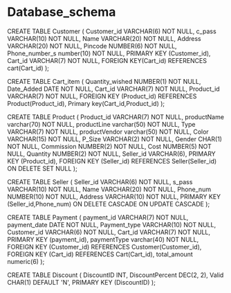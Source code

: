 # Database_schema
  
  CREATE TABLE Customer
    (
        Customer_id VARCHAR(6) NOT NULL,
        c_pass VARCHAR(10) NOT NULL,
        Name VARCHAR(20) NOT NULL,
        Address VARCHAR(20) NOT NULL,
        Pincode NUMBER(6) NOT NULL,
        Phone_number_s number(10) NOT NULL,
        PRIMARY KEY (Customer_id),
        Cart_id VARCHAR(7) NOT NULL,
        FOREIGN KEY(Cart_id) REFERENCES cart(Cart_id)
    );
  
  
   CREATE TABLE Cart_item
    (
        Quantity_wished NUMBER(1) NOT NULL,
        Date_Added DATE NOT NULL,
        Cart_id VARCHAR(7) NOT NULL,
        Product_id VARCHAR(7) NOT NULL,
        FOREIGN KEY (Product_id) REFERENCES Product(Product_id),
        Primary key(Cart_id,Product_id)
    );

   CREATE TABLE Product
    ( 
        Product_id VARCHAR(7) NOT NULL,
	productName varchar(70) NOT NULL,
	productLine varchar(50) NOT NULL,
	Type VARCHAR(7) NOT NULL, 
	productVendor varchar(50) NOT NULL,
        Color VARCHAR(15) NOT NULL,
	P_Size VARCHAR(2) NOT NULL,
        Gender CHAR(1) NOT NULL,
        Commission NUMBER(2) NOT NULL,
        Cost NUMBER(5) NOT NULL,
        Quantity NUMBER(2) NOT NULL,
        Seller_id VARCHAR(6),
        PRIMARY KEY (Product_id),
        FOREIGN KEY (Seller_id) REFERENCES Seller(Seller_id)
        ON DELETE SET NULL
    );  
       
    
 CREATE TABLE Seller
    (
        Seller_id VARCHAR(6) NOT NULL,
        s_pass VARCHAR(10) NOT NULL,
        Name VARCHAR(20) NOT NULL,
	Phone_num NUMBER(10) NOT NULL,
        Address VARCHAR(10) NOT NULL,
        PRIMARY KEY (Seller_id,Phone_num)
	ON DELETE CASCADE
	ON UPDATE CASCADE 
    );
  
   
   CREATE TABLE Payment
    (
        payment_id VARCHAR(7) NOT NULL,
        payment_date DATE NOT NULL,
        Payment_type VARCHAR(10) NOT NULL,
        Customer_id VARCHAR(6) NOT NULL,
        Cart_id VARCHAR(7) NOT NULL,
        PRIMARY KEY (payment_id),
	paymentType varchar(40) NOT NULL,
        FOREIGN KEY (Customer_id) REFERENCES Customer(Customer_id),
        FOREIGN KEY (Cart_id) REFERENCES Cart(Cart_id),
        total_amount numeric(6)
    );

    
CREATE TABLE Discount (
DiscountID INT,
DiscountPercent DEC(2, 2),
Valid CHAR(1) DEFAULT 'N',
PRIMARY KEY (DiscountID)
);


